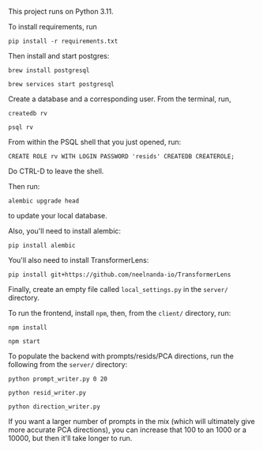 This project runs on Python 3.11.

To install requirements, run

`pip install -r requirements.txt`

Then install and start postgres:

`brew install postgresql`

`brew services start postgresql`

Create a database and a corresponding user. From the terminal, run,

`createdb rv`

`psql rv`

From within the PSQL shell that you just opened, run:

`CREATE ROLE rv WITH LOGIN PASSWORD 'resids' CREATEDB CREATEROLE;`

Do CTRL-D to leave the shell.

Then run:

`alembic upgrade head`

to update your local database.

Also, you'll need to install alembic:

`pip install alembic`

You'll also need to install TransformerLens:

`pip install git+https://github.com/neelnanda-io/TransformerLens`

Finally, create an empty file called `local_settings.py` in the `server/` directory.

To run the frontend, install `npm`, then, from the `client/` directory, run:

`npm install`

`npm start`

To populate the backend with prompts/resids/PCA directions, run the following from the `server/` directory:

`python prompt_writer.py 0 20`

`python resid_writer.py`

`python direction_writer.py`

If you want a larger number of prompts in the mix (which will ultimately give more accurate PCA directions), you can increase that 100 to an 1000 or a 10000, but then it'll take longer to run.
